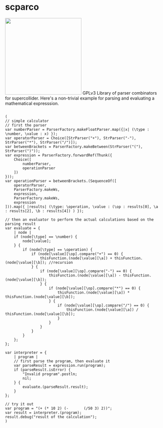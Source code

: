 # scparco

<img src="https://github.com/shimpe/scparco/blob/main/image/logo.png?raw=true" width="250" height="250"/>
GPLv3 Library of parser combinators for supercollider. Here's a non-trivial example for parsing and evaluating a mathematical expresssion.

<pre><code>
(
// simple calculator
// first the parser
var numberParser = ParserFactory.makeFloatParser.map({|x| (\type : \number, \value : x) });
var operatorParser = Choice([StrParser("+"), StrParser("-"), StrParser("*"), StrParser("/")]);
var betweenBrackets = ParserFactory.makeBetween(StrParser("("), StrParser(")"));
var expression = ParserFactory.forwardRef(Thunk({
	Choice([
		numberParser,
		operationParser
	])
}));
var operationParser = betweenBrackets.(SequenceOf([
	operatorParser,
	ParserFactory.makeWs,
	expression,
	ParserFactory.makeWs,
	expression
])).map({ |results| (\type: \operation, \value : (\op : results[0], \a : results[2], \b : results[4]) ) });

// then an evaluator to perform the actual calculations based on the parsing result
var evaluate = {
	| node |
	if (node[\type] == \number) {
		node[\value];
	} {
		if (node[\type] == \operation) {
			if (node[\value][\op].compare("+") == 0) {
				thisFunction.(node[\value][\a]) + thisFunction.(node[\value][\b]); //recursion
			} {
				if (node[\value][\op].compare("-") == 0) {
					thisFunction.(node[\value][\a]) - thisFunction.(node[\value][\b]);
				} {
					if (node[\value][\op].compare("*") == 0) {
						thisFunction.(node[\value][\a]) * thisFunction.(node[\value][\b]);
					} {
						if (node[\value][\op].compare("/") == 0) {
							thisFunction.(node[\value][\a]) / thisFunction.(node[\value][\b]);
						}
					}
				}
			}
		}
	};
};

var interpreter = {
	| program |
	// first parse the program, then evaluate it
	var parseResult = expression.run(program);
	if (parseResult.isError) {
		"Invalid program".postln;
		nil;
	} {
		evaluate.(parseResult.result);
	}
};

// try it out
var program = "(+ (* 10 2) (-       (/50 3) 2))";
var result = interpreter.(program);
result.debug("result of the calculation");
)
</code></pre>
